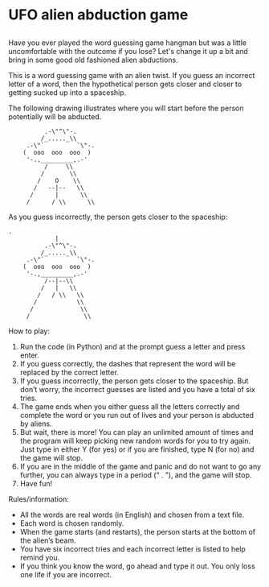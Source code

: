 # UFO alien abduction game 

## 

Have you ever played the word guessing game hangman but was a little uncomfortable with the outcome if you lose? Let's change it up a bit and bring in some good old fashioned alien abductions. 

This is a word guessing game with an alien twist. If you guess an incorrect letter of a word, then the hypothetical person gets closer and closer to getting sucked up into a spaceship. 

The following drawing illustrates where you will start before the person potentially will be abducted.





  
              .-\"^\"-.
             /_....._\\
         .-\"`         `\"-.
        (  ooo  ooo  ooo  )
         '-.,_________,.-'
              /     \\
             /       \\
            /    O    \\
           /   --|--   \\
          /      |      \\
         /      / \\      \\

As you guess incorrectly, the person gets closer to the spaceship:

    .
                 |
              .-\"^\"-.
             /_....._\\
         .-\"`         `\"-.
        (  ooo  ooo  ooo  )
         '-.,_________,.-'
              /--|--\\
             /   |   \\
            /   / \\   \\
           /           \\
          /             \\
         /               \\

How to play:
1. Run the code (in Python) and at the prompt guess a letter and press enter.
2. If you guess correctly, the dashes that represent the word will be replaced by the correct letter. 
3. If you guess incorrectly, the person gets closer to the spaceship. But don’t worry, the incorrect guesses are listed and you have a total of six tries.
4. The game ends when you either guess all the letters correctly and complete the word or you run out of lives and your person is abducted by aliens.
5. But wait, there is more! You can play an unlimited amount of times and the program will keep picking new random words for you to try again. Just type in either Y (for yes) or if you are finished, type N (for no) and the game will stop.
6. If you are in the middle of the game and panic and do not want to go any further, you can always type in a period (“ . ”), and the game will stop. 
7. Have fun!

Rules/information:
- All the words are real words (in English) and chosen from a text file.
- Each word is chosen randomly.
- When the game starts (and restarts), the person starts at the bottom of the alien’s beam.
- You have six incorrect tries and each incorrect letter is listed to help remind you.
- If you think you know the word, go ahead and type it out. You only loss one life if you are incorrect.

